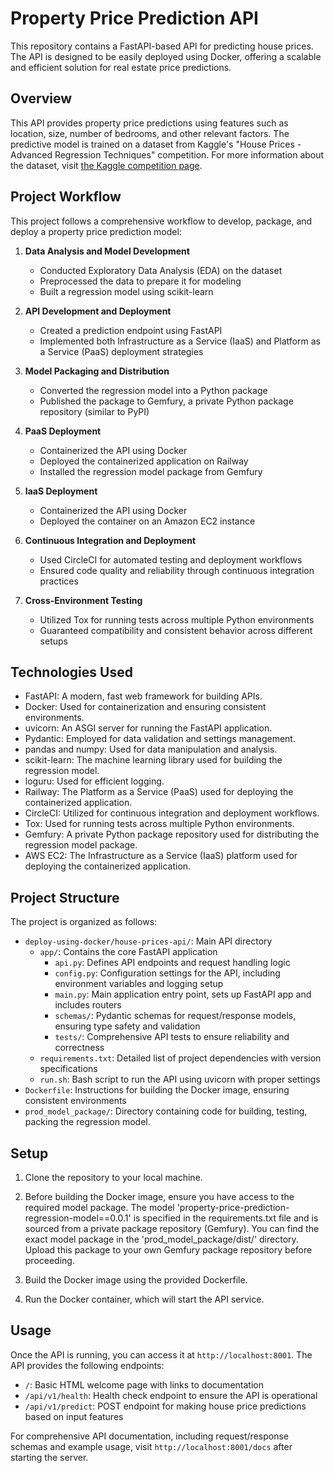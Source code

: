# Property Price Prediction API

This repository contains a FastAPI-based API for predicting house prices. The API is designed to be easily deployed using Docker, offering a scalable and efficient solution for real estate price predictions.

## Overview

This API provides property price predictions using features such as location, size, number of bedrooms, and other relevant factors. The predictive model is trained on a dataset from Kaggle's "House Prices - Advanced Regression Techniques" competition. For more information about the dataset, visit [the Kaggle competition page](https://www.kaggle.com/competitions/house-prices-advanced-regression-techniques).



## Project Workflow

This project follows a comprehensive workflow to develop, package, and deploy a property price prediction model:

1. **Data Analysis and Model Development**
   - Conducted Exploratory Data Analysis (EDA) on the dataset
   - Preprocessed the data to prepare it for modeling
   - Built a regression model using scikit-learn

2. **API Development and Deployment**
   - Created a prediction endpoint using FastAPI
   - Implemented both Infrastructure as a Service (IaaS) and Platform as a Service (PaaS) deployment strategies

3. **Model Packaging and Distribution**
   - Converted the regression model into a Python package
   - Published the package to Gemfury, a private Python package repository (similar to PyPI)

4. **PaaS Deployment**
   - Containerized the API using Docker
   - Deployed the containerized application on Railway
   - Installed the regression model package from Gemfury

5. **IaaS Deployment**
   - Containerized the API using Docker
   - Deployed the container on an Amazon EC2 instance

6. **Continuous Integration and Deployment**
   - Used CircleCI for automated testing and deployment workflows
   - Ensured code quality and reliability through continuous integration practices

7. **Cross-Environment Testing**
   - Utilized Tox for running tests across multiple Python environments
   - Guaranteed compatibility and consistent behavior across different setups



## Technologies Used

- FastAPI: A modern, fast web framework for building APIs.
- Docker: Used for containerization and ensuring consistent environments.
- uvicorn: An ASGI server for running the FastAPI application.
- Pydantic: Employed for data validation and settings management.
- pandas and numpy: Used for data manipulation and analysis.
- scikit-learn: The machine learning library used for building the regression model.
- loguru: Used for efficient logging.
- Railway: The Platform as a Service (PaaS) used for deploying the containerized application.
- CircleCI: Utilized for continuous integration and deployment workflows.
- Tox: Used for running tests across multiple Python environments.
- Gemfury: A private Python package repository used for distributing the regression model package.
- AWS EC2: The Infrastructure as a Service (IaaS) platform used for deploying the containerized application.

## Project Structure

The project is organized as follows:

- `deploy-using-docker/house-prices-api/`: Main API directory
  - `app/`: Contains the core FastAPI application
    - `api.py`: Defines API endpoints and request handling logic
    - `config.py`: Configuration settings for the API, including environment variables and logging setup
    - `main.py`: Main application entry point, sets up FastAPI app and includes routers
    - `schemas/`: Pydantic schemas for request/response models, ensuring type safety and validation
    - `tests/`: Comprehensive API tests to ensure reliability and correctness
  - `requirements.txt`: Detailed list of project dependencies with version specifications
  - `run.sh`: Bash script to run the API using uvicorn with proper settings
- `Dockerfile`: Instructions for building the Docker image, ensuring consistent environments
- `prod_model_package/`: Directory containing code for building, testing, packing the regression model.

## Setup

1. Clone the repository to your local machine.

2. Before building the Docker image, ensure you have access to the required model package. The model 'property-price-prediction-regression-model==0.0.1' is specified in the requirements.txt file and is sourced from a private package repository (Gemfury). You can find the exact model package in the 'prod_model_package/dist/' directory. Upload this package to your own Gemfury package repository before proceeding.

3. Build the Docker image using the provided Dockerfile.

4. Run the Docker container, which will start the API service.

## Usage

Once the API is running, you can access it at `http://localhost:8001`. The API provides the following endpoints:

- `/`: Basic HTML welcome page with links to documentation
- `/api/v1/health`: Health check endpoint to ensure the API is operational
- `/api/v1/predict`: POST endpoint for making house price predictions based on input features

For comprehensive API documentation, including request/response schemas and example usage, visit `http://localhost:8001/docs` after starting the server.